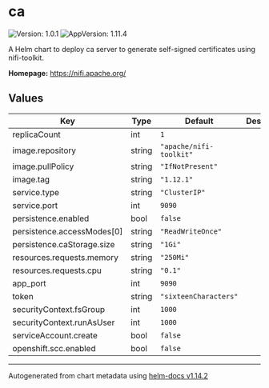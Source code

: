 

# ca

![Version: 1.0.1](https://img.shields.io/badge/Version-1.0.1-informational?style=flat-square) ![AppVersion: 1.11.4](https://img.shields.io/badge/AppVersion-1.11.4-informational?style=flat-square)

A Helm chart to deploy ca server to generate self-signed certificates using nifi-toolkit.

**Homepage:** <https://nifi.apache.org/>

## Values

| Key | Type | Default | Description |
|-----|------|---------|-------------|
| replicaCount | int | `1` |  |
| image.repository | string | `"apache/nifi-toolkit"` |  |
| image.pullPolicy | string | `"IfNotPresent"` |  |
| image.tag | string | `"1.12.1"` |  |
| service.type | string | `"ClusterIP"` |  |
| service.port | int | `9090` |  |
| persistence.enabled | bool | `false` |  |
| persistence.accessModes[0] | string | `"ReadWriteOnce"` |  |
| persistence.caStorage.size | string | `"1Gi"` |  |
| resources.requests.memory | string | `"250Mi"` |  |
| resources.requests.cpu | string | `"0.1"` |  |
| app_port | int | `9090` |  |
| token | string | `"sixteenCharacters"` |  |
| securityContext.fsGroup | int | `1000` |  |
| securityContext.runAsUser | int | `1000` |  |
| serviceAccount.create | bool | `false` |  |
| openshift.scc.enabled | bool | `false` |  |

----------------------------------------------
Autogenerated from chart metadata using [helm-docs v1.14.2](https://github.com/norwoodj/helm-docs/releases/v1.14.2)
